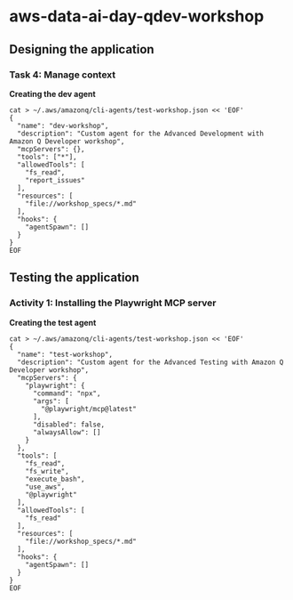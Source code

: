 # aws-data-ai-day-qdev-workshop

## Designing the application
###  Task 4: Manage context
**Creating the dev agent**

```
cat > ~/.aws/amazonq/cli-agents/test-workshop.json << 'EOF'
{
  "name": "dev-workshop",
  "description": "Custom agent for the Advanced Development with Amazon Q Developer workshop",
  "mcpServers": {},
  "tools": ["*"],
  "allowedTools": [
    "fs_read",
    "report_issues"
  ],
  "resources": [
    "file://workshop_specs/*.md"
  ],
  "hooks": {
    "agentSpawn": []
  }
}
EOF
```

## Testing the application
### Activity 1: Installing the Playwright MCP server
**Creating the test agent**

```
cat > ~/.aws/amazonq/cli-agents/test-workshop.json << 'EOF'
{
  "name": "test-workshop",
  "description": "Custom agent for the Advanced Testing with Amazon Q Developer workshop",
  "mcpServers": {
    "playwright": {
      "command": "npx",
      "args": [
        "@playwright/mcp@latest"
      ],
      "disabled": false,
      "alwaysAllow": []
    }
  },
  "tools": [
    "fs_read",
    "fs_write",
    "execute_bash",
    "use_aws",
    "@playwright"
  ],
  "allowedTools": [
    "fs_read"
  ],
  "resources": [
    "file://workshop_specs/*.md"
  ],
  "hooks": {
    "agentSpawn": []
  }
}
EOF
```
